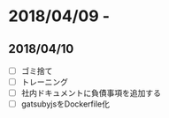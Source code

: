 # 2018/04/09 - 
## 2018/04/10
- [ ] ゴミ捨て
- [ ] トレーニング
- [ ] 社内ドキュメントに負債事項を追加する
- [ ] gatsubyjsをDockerfile化
